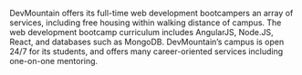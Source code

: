 DevMountain offers its full-time web development bootcampers an array of
services, including free housing within walking distance of campus. The web
development bootcamp curriculum includes AngularJS, Node.JS, React, and
databases such as MongoDB. DevMountain’s campus is open 24/7 for its students,
and offers many career-oriented services including one-on-one mentoring.

